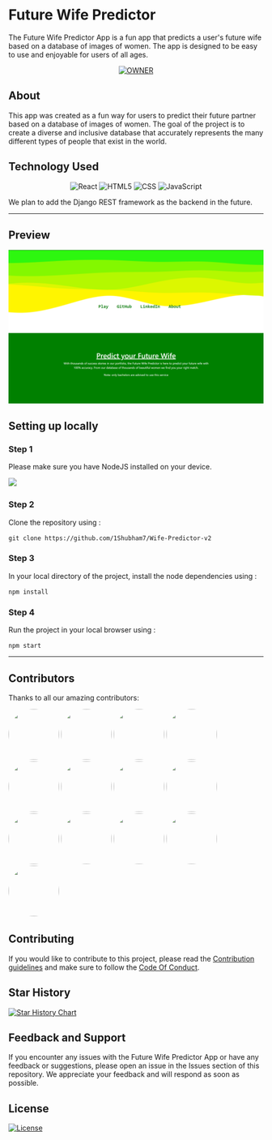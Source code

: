 # Future Wife Predictor

The Future Wife Predictor App is a fun app that predicts a user's future wife based on a database of images of women. The app is designed to be easy to use and enjoyable for users of all ages.

<p align="center">
<a href="https://github.com/1Shubham7">
    <img src="https://img.shields.io/badge/Owner-30363D?style=for-the-badge&logo=GitHub-Sponsors&logoColor=#white" alt="OWNER">
  </a>  
</p>

## About

This app was created as a fun way for users to predict their future partner based on a database of images of women. The goal of the project is to create a diverse and inclusive database that accurately represents the many different types of people that exist in the world.

## Technology Used
<p align="center">
   <img src="https://img.shields.io/badge/react-%2320232a.svg?style=for-the-badge&logo=react&logoColor=%2361DAFB" alt="React" />
  <img src="https://img.shields.io/badge/html5-%23E34F26.svg?style=for-the-badge&logo=html5&logoColor=white" alt="HTML5" />
  <img src="https://img.shields.io/badge/css3-%231572B6.svg?style=for-the-badge&logo=css3&logoColor=white" alt="CSS" />
  <img src="https://img.shields.io/badge/javascript-%23323330.svg?style=for-the-badge&logo=javascript&logoColor=%23F7DF1E" alt="JavaScript" />
</p>

We plan to add the Django REST framework as the backend in the future.

<hr>

## Preview
![Preview image](assets/image.png)

## Setting up locally

### Step 1
Please make sure you have NodeJS installed on your device.

<a href = "https://nodejs.org/en" align = "center"><img src = "https://img.shields.io/badge/Node%20js-339933?style=for-the-badge&logo=nodedotjs&logoColor=white" /></a>

### Step 2
Clone the repository using :

```
git clone https://github.com/1Shubham7/Wife-Predictor-v2
```
### Step 3
In your local directory of the project, install the node dependencies using :

```
npm install
```

### Step 4
Run the project in your local browser using : 

```
npm start
```

--- 

## Contributors

Thanks to all our amazing contributors:

<img src="https://avatars.githubusercontent.com/1Shubham7?s=100" width="100" height="100" style="border-radius:50%;"/>
<img src="https://avatars.githubusercontent.com/SrNightmare09?s=100" width="100" height="100" style="border-radius:50%;"/>
<img src="https://avatars.githubusercontent.com/theQuery?s=100" width="100" height="100" style="border-radius:50%;"/>
<img src="https://avatars.githubusercontent.com/ZenitherPc0?s=100" width="100" height="100" style="border-radius:50%;"/>
<img src="https://avatars.githubusercontent.com/Santhosh-Siddhardha?s=100" width="100" height="100" style="border-radius:50%;"/>
<img src="https://avatars.githubusercontent.com/Suvam3456?s=100" width="100" height="100" style="border-radius:50%;"/>
<img src="https://avatars.githubusercontent.com/paulkrishanu4?s=100" width="100" height="100" style="border-radius:50%;"/>
<img src="https://avatars.githubusercontent.com/sanmarg?s=100" width="100" height="100" style="border-radius:50%;"/>
<img src="https://avatars.githubusercontent.com/aatmajajoshi?s=100" width="100" height="100" style="border-radius:50%;"/>
<img src="https://avatars.githubusercontent.com/dhanyashreem2400?s=100" width="100" height="100" style="border-radius:50%;"/>
<img src="https://avatars.githubusercontent.com/dakshsinghrathore?s=100" width="100" height="100" style="border-radius:50%;"/>
<img src="https://avatars.githubusercontent.com/PradnyaGaitonde?s=100" width="100" height="100" style="border-radius:50%;"/>
<img src="https://avatars.githubusercontent.com/ParthSauguny?s=100" width="100" height="100" style="border-radius:50%;"/>

## Contributing
If you would like to contribute to this project, please read the [Contribution guidelines](CONTRIBUTING.md) and make sure to follow the [Code Of Conduct](CODE_OF_CONDUCT.md).

## Star History

[![Star History Chart](https://api.star-history.com/svg?repos=1Shubham7/Wife-Predictor-v2&type=Date)](https://star-history.com/#1Shubham7/Wife-Predictor-v2&Date)

## Feedback and Support
If you encounter any issues with the Future Wife Predictor App or have any feedback or suggestions, please open an issue in the Issues section of this repository. We appreciate your feedback and will respond as soon as possible.

## License
[![License](https://img.shields.io/github/license/1Shubham7/Wife-Predictor-v2.svg?style=for-the-badge)](https://github.com/1Shubham7/Wife-Predictor-v2/blob/main/LICENSE)


